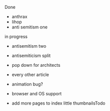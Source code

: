 Done
- anthrax
- lihop
- anti semitism one 

in progress
- antisemitism two


- antisemiticism split 
- pop down for architects
- every other article
- animation bug?
- browser and OS support
- add more pages to index little thumbnailsTodo